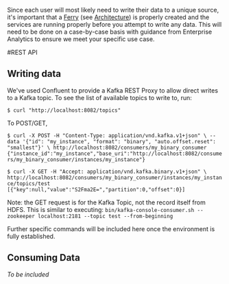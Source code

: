 Since each user will most likely need to write their data to a unique source, it's important that a [Ferry](https://github.com/maximusjesse/EllisIsland/tree/master/EllisIsland_Java/src/main/resources) (see [Architecture](https://github.com/maximusjesse/EllisIsland/wiki/Architecture)) is properly created and the services are running properly before you attempt to write any data.  This will need to be done on a case-by-case basis with guidance from Enterprise Analytics to ensure we meet your specific use case.

#REST API
## Writing data
We've used Confluent to provide a Kafka REST Proxy to allow direct writes to a Kafka topic.  To see the list of available topics to write to, run:

`$ curl "http://localhost:8082/topics"`

To POST/GET,

`$ curl -X POST -H "Content-Type: application/vnd.kafka.v1+json" \
      --data '{"id": "my_instance", "format": "binary", "auto.offset.reset": "smallest"}' \
      http://localhost:8082/consumers/my_binary_consumer  {"instance_id":"my_instance","base_uri":"http://localhost:8082/consumers/my_binary_consumer/instances/my_instance"}`

`$ curl -X GET -H "Accept: application/vnd.kafka.binary.v1+json" \
      http://localhost:8082/consumers/my_binary_consumer/instances/my_instance/topics/test
  [{"key":null,"value":"S2Fma2E=","partition":0,"offset":0}]`

Note: the GET request is for the Kafka Topic, not the record itself from HDFS.  This is similar to executing:
`bin/kafka-console-consumer.sh --zookeeper localhost:2181 --topic test --from-beginning`

Further specific commands will be included here once the environment is fully established.

## Consuming Data
*To be included*